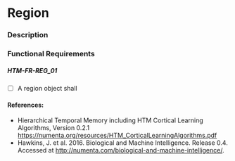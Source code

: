 
# Region

### Description

### Functional Requirements

##### HTM-FR-REG_01
- [ ] A region object shall

#### References:
* Hierarchical Temporal Memory including HTM Cortical Learning Algorithms,
Version 0.2.1 https://numenta.org/resources/HTM_CorticalLearningAlgorithms.pdf
* Hawkins, J. et al. 2016. Biological and Machine Intelligence.
Release 0.4. Accessed at http://numenta.com/biological-and-machine-intelligence/.

